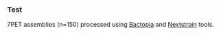 ### Test 
7PET assemblies (n=150) processed using [Bactopia](https://bactopia.github.io/latest/) and [Nextstrain](https://docs.nextstrain.org/projects/augur/en/stable/index.html) tools. 
